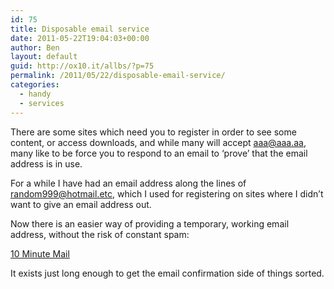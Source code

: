 ```yaml
---
id: 75
title: Disposable email service
date: 2011-05-22T19:04:03+00:00
author: Ben
layout: default
guid: http://ox10.it/allbs/?p=75
permalink: /2011/05/22/disposable-email-service/
categories:
  - handy
  - services
---
```

There are some sites which need you to register in order to see some content, or access downloads, and while many will accept aaa@aaa.aa, many like to be force you to respond to an email to ‘prove’ that the email address is in use.

For a while I have had an email address along the lines of random999@hotmail.etc, which I used for registering on sites where I didn’t want to give an email address out.

Now there is an easier way of providing a temporary, working email address, without the risk of constant spam:

<a title="10 Minute Mail" href="http://10minutemail.com/10MinuteMail/index.html" target="_blank">10 Minute Mail</a>

It exists just long enough to get the email confirmation side of things sorted.
